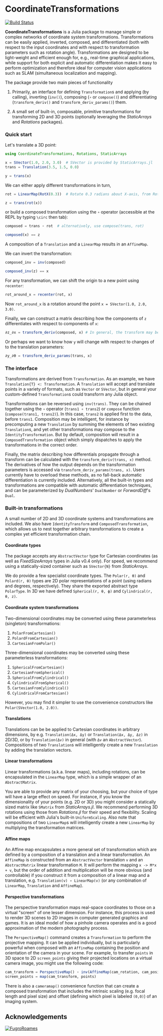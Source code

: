 # CoordinateTransformations

[![Build Status](https://github.com/JuliaGeometry/CoordinateTransformations.jl/workflows/CI/badge.svg)](https://github.com/JuliaGeometry/CoordinateTransformations.jl/actions?query=workflow%3ACI)

**CoordinateTransformations** is a Julia package to manage simple or complex
networks of coordinate system transformations. Transformations can be easily
applied, inverted, composed, and differentiated (both with respect to the
input coordinates and with respect to transformation parameters such as rotation
angle). Transformations are designed to be light-weight and efficient enough
for, e.g., real-time graphical applications, while support for both explicit
and automatic differentiation makes it easy to perform optimization and
therefore ideal for computer vision applications such as SLAM (simultaneous
localization and mapping).

The package provide two main pieces of functionality

1. Primarily, an interface for defining `Transformation`s and applying
   (by calling), inverting (`inv()`), composing (`∘` or `compose()`) and
   differentiating (`transform_deriv()` and `transform_deriv_params()`) them.

2. A small set of built-in, composable, primitive transformations for
   transforming 2D and 3D points (optionally leveraging the *StaticArrays*
   and *Rotations* packages).

### Quick start

Let's translate a 3D point:
```julia
using CoordinateTransformations, Rotations, StaticArrays

x = SVector(1.0, 2.0, 3.0)  # SVector is provided by StaticArrays.jl
trans = Translation(3.5, 1.5, 0.0)

y = trans(x)
```

We can either apply different transformations in turn,
```julia
rot = LinearMap(RotX(0.3))  # Rotate 0.3 radians about X-axis, from Rotations.jl

z = trans(rot(x))
```
or build a composed transformation using the `∘` operator (accessible at the
REPL by typing `\circ` then tab):
```julia
composed = trans ∘ rot  # alternatively, use compose(trans, rot)

composed(x) == z
```
A composition of a `Translation` and a `LinearMap` results in an `AffineMap`.

We can invert the transformation:
```julia
composed_inv = inv(composed)

composed_inv(z) == x
```

For any transformation, we can shift the origin to a new point using `recenter`:
```julia
rot_around_x = recenter(rot, x)
```
Now `rot_around_x` is a rotation around the point `x = SVector(1.0, 2.0, 3.0)`.


Finally, we can construct a matrix describing how the components of `z`
differentiates with respect to components of `x`:
```julia
∂z_∂x = transform_deriv(composed, x) # In general, the transform may be non-linear, and thus we require the value of x to compute the derivative
```

Or perhaps we want to know how `y` will change with respect to changes of
to the translation parameters:
```julia
∂y_∂θ = transform_deriv_params(trans, x)
```

### The interface

Transformations are derived from `Transformation`. As an example, we have
`Translation{T} <: Transformation`. A `Translation` will accept and translate
points in a variety of formats, such as `Vector` or `SVector`, but in general
your custom-defined `Transformation`s could transform any Julia object.

Transformations can be reversed using `inv(trans)`. They can be chained
together using the `∘` operator (`trans1 ∘ trans2`) or `compose` function (`compose(trans1, trans2)`).
In this case, `trans2` is applied first to the data, before `trans1`.
Composition may be intelligent, for instance by precomputing a new `Translation`
by summing the elements of two existing `Translation`s, and yet other
transformations may compose to the `IdentityTransformation`. But by default,
composition will result in a `ComposedTransformation` object which simply
dispatches to apply the transformations in the correct order.

Finally, the matrix describing how differentials propagate through a transform
can be calculated with the `transform_deriv(trans, x)` method. The derivatives
of how the output depends on the transformation parameters is accessed via
`transform_deriv_params(trans, x)`. Users currently have to overload these methods,
as no fall-back automatic differentiation is currently included. Alternatively,
all the built-in types and transformations are compatible with automatic differentiation
techniques, and can be parameterized by *DualNumbers*' `DualNumber` or *ForwardDiff*'s `Dual`.

### Built-in transformations

A small number of 2D and 3D coordinate systems and transformations are included.
We also have `IdentityTransform` and `ComposedTransformation`, which allows us
to nest together arbitrary transformations to create a complex yet efficient
transformation chain.

#### Coordinate types

The package accepts any `AbstractVector` type for Cartesian coordinates (as
well as *FixedSizeArrays* types in Julia v0.4 only). For speed, we recommend
using a statically-sized container such as `SVector{N}` from *StaticArrays*.

We do provide a few specialist coordinate types. The `Polar(r, θ)` and `Polard(r, θ)` types are 2D
polar representations of a point (using radians and degrees, respectively). They share the exported abstract type `PolarType`. In 3D we have defined
`Spherical(r, θ, ϕ)` and `Cylindrical(r, θ, z)`.

#### Coordinate system transformations

Two-dimensional coordinates may be converted using these parameterless (singleton)
transformations:

1. `PolarFromCartesian()`
2. `PolardFromCartesian()`
3. `CartesianFromPolar()`

Three-dimensional coordinates may be converted using these parameterless
transformations:

1. `SphericalFromCartesian()`
2. `CartesianFromSpherical()`
3. `SphericalFromCylindrical()`
4. `CylindricalFromSpherical()`
5. `CartesianFromCylindrical()`
6. `CylindricalFromCartesian()`

However, you may find it simpler to use the convenience constructors like
`Polar(SVector(1.0, 2.0))`.

#### Translations

Translations can be be applied to Cartesian coordinates in arbitrary dimensions,
by e.g. `Translation(Δx, Δy)` or `Translation(Δx, Δy, Δz)` in 2D/3D, or by
`Translation(Δv)` in general (with `Δv` an `AbstractVector`). Compositions of
two `Translation`s will intelligently create a new `Translation` by adding the
translation vectors.

#### Linear transformations

Linear transformations (a.k.a. linear maps), including rotations, can be
encapsulated in the `LinearMap` type, which is a simple wrapper of an
`AbstractMatrix`.

You are able to provide any matrix of your choosing, but your choice of type
will have a large effect on speed. For instance, if you know the dimensionality
of your points (e.g. 2D or 3D) you might consider a statically sized matrix
like `SMatrix` from *StaticArrays.jl*. We recommend performing 3D rotations
using those from *Rotations.jl* for their speed and flexibility. Scaling will
be efficient with Julia's built-in `UniformScaling`. Also note that compositions
of two `LinearMap`s will intelligently create a new `LinearMap` by multiplying
the transformation matrices.

#### Affine maps

An Affine map encapsulates a more general set of transformation which are
defined by a composition of a translation and a linear transformation. An
`AffineMap` is constructed from an `AbstractVector` translation `v` and an
`AbstractMatrix` linear transformation `M`. It will perform the mapping
`x -> M*x + v`, but the order of addition and multiplication will be more obvious
(and controllable) if you construct it from a composition of a linear map
and a translation, e.g. `Translation(v) ∘ LinearMap(v)` (or any combination of
`LinearMap`, `Translation` and `AffineMap`).

#### Perspective transformations

The perspective transformation maps real-space coordinates to those on a virtual
"screen" of one lesser dimension. For instance, this process is used to render
3D scenes to 2D images in computer generated graphics and games. It is an ideal
model of how a pinhole camera operates and is a good approximation of the modern
photography process.

The `PerspectiveMap()` command creates a `Transformation` to perform the
projective mapping. It can be applied individually, but is particularly
powerful when composed with an `AffineMap` containing the position and
orientation of the camera in your scene. For example, to transfer `points` in 3D
space to 2D `screen_points` giving their projected locations on a virtual camera
image, you might use the following code:

```julia
cam_transform = PerspectiveMap() ∘ inv(AffineMap(cam_rotation, cam_position))
screen_points = map(cam_transform, points)
```

There is also a `cameramap()` convenience function that can create a composed
transformation that includes the intrinsic scaling (e.g. focal length and pixel
size) and offset (defining which pixel is labeled `(0,0)`) of an imaging system.

## Acknowledgements

[![FugroRoames](https://avatars.githubusercontent.com/FugroRoames?s=150)](https://github.com/FugroRoames)
